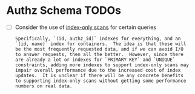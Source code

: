 Authz Schema TODOs
==================

- [ ] Consider the use of [index-only scans][] for certain queries

      Specifically, `(id, authz_id)` indexes for everything, and an
      `(id, name)` index for containers.  The idea is that these will
      be the most frequently requested data, and if we can avoid I/O
      to answer requests, then all the better.  However, since there
      are already a lot or indexes for `PRIMARY KEY` and `UNIQUE`
      constraints, adding more indexes to support index-only scans may
      impair overall performance due to the increased cost of index
      updates.  It is unclear if there will be any concrete benefits
      to supporting index-only scans without getting some performance
      numbers on real data.

[index-only scans]:http://wiki.postgresql.org/wiki/What%27s_new_in_PostgreSQL_9.2#Index-only_scans
